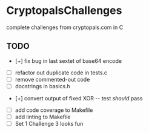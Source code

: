 # CryptopalsChallenges
complete challenges from cryptopals.com in C

## TODO
* [+] fix bug in last sextet of base64 encode
* [ ] refactor out duplicate code in tests.c
* [ ] remove commented-out code
* [ ] docstrings in basics.h
* [+] convert output of fixed XOR -- test *should* pass
* [ ] add code coverage to Makefile
* [ ] add linting to Makefile
* [ ] Set 1 Challenge 3 looks fun 

